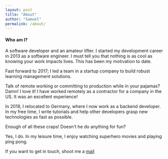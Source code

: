 ```yaml
---
layout: post
title: "About"
author: "Samuel"
permalink: /about/
---
```


#### Who am I?

A software developer and an amateur lifter. I started my development career in 2013 as a software engineer.  I must tell you that nothing is as cool as knowing your work impacts lives.  This has been my motivation to date.

Fast forward to 2017; I led a team in a startup company to build robust learning management solutions.

Talk of remote working or committing to production while in your pajamas? Damn! I love it!   I have worked remotely as a contractor for a company in the US.  It was an excellent experience! 

In 2018, I relocated to Germany, where I now work as a backend developer.  In my free time, I write tutorials and help other developers grasp new technologies as fast as possible.


Enough of all these craps! Doesn't he do anything for fun?

Yes, I do. In my leisure time, I enjoy watching superhero movies and playing ping pong.
   
If you want to get in touch, shoot me a  <a href ="mailto:samuel4abiodun@gmail.com">mail</a>
